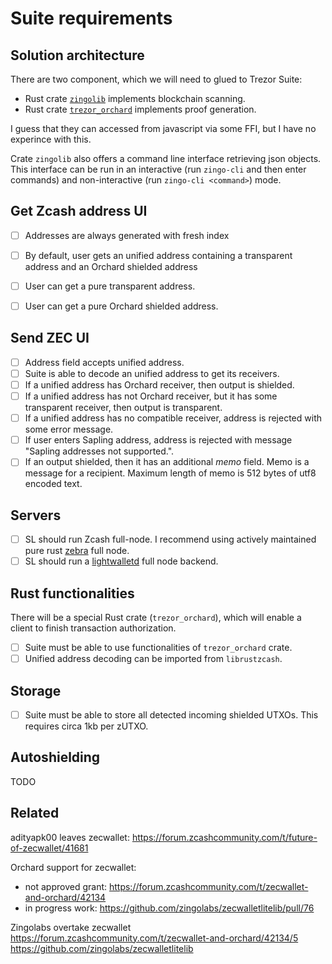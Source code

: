 # Suite requirements

## Solution architecture

There are two component, which we will need to glued to Trezor Suite:
- Rust crate [`zingolib`](https://github.com/zingolabs/zingolib) implements blockchain scanning.
- Rust crate [`trezor_orchard`](https://github.com/jarys/trezor_orchard) implements proof generation.

I guess that they can accessed from javascript via some FFI, but I have no experince with this.

Crate `zingolib` also offers a command line interface retrieving json objects. This interface can be run in an interactive (run `zingo-cli` and then enter commands) and non-interactive (run `zingo-cli <command>`) mode.

## Get Zcash address UI

- [ ] Addresses are always generated with fresh index
- [ ] By default, user gets an unified address containing a transparent address and an Orchard shielded address
- [ ] User can get a pure transparent address.
- [ ] User can get a pure Orchard shielded address.


## Send ZEC UI

- [ ] Address field accepts unified address.
- [ ] Suite is able to decode an unified address to get its receivers.
- [ ] If a unified address has Orchard receiver, then output is shielded.
- [ ] If a unified address has not Orchard receiver, but it has some transparent receiver, then output is transparent.
- [ ] If a unified address has no compatible receiver, address is rejected with some error message.
- [ ] If user enters Sapling address, address is rejected with message "Sapling addresses not supported.".
- [ ] If an output shielded, then it has an additional _memo_ field. Memo is a message for a recipient. Maximum length of memo is 512 bytes of utf8 encoded text.

## Servers

- [ ] SL should run Zcash full-node. I recommend using actively maintained pure rust [zebra](https://github.com/ZcashFoundation/zebra) full node. 
- [ ] SL should run a [lightwalletd](https://github.com/zcash/lightwalletd) full node backend.

## Rust functionalities

There will be a special Rust crate (`trezor_orchard`), which will enable a client to finish transaction authorization.

- [ ] Suite must be able to use functionalities of `trezor_orchard` crate.
- [ ] Unified address decoding can be imported from `librustzcash`.

## Storage

- [ ] Suite must be able to store all detected incoming shielded UTXOs. This requires circa 1kb per zUTXO.

## Autoshielding

TODO

## Related

adityapk00 leaves zecwallet:
https://forum.zcashcommunity.com/t/future-of-zecwallet/41681

Orchard support for zecwallet:

- not approved grant: https://forum.zcashcommunity.com/t/zecwallet-and-orchard/42134
- in progress work: https://github.com/zingolabs/zecwalletlitelib/pull/76

Zingolabs overtake zecwallet
https://forum.zcashcommunity.com/t/zecwallet-and-orchard/42134/5
https://github.com/zingolabs/zecwalletlitelib
